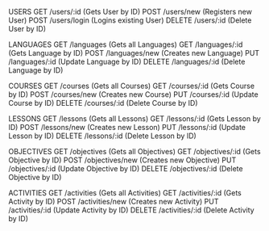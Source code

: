 USERS
GET /users/:id (Gets User by ID)
POST /users/new (Registers new User)
POST /users/login (Logins existing User)
DELETE /users/:id (Delete User by ID)

LANGUAGES
GET /languages (Gets all Languages)
GET /languages/:id (Gets Language by ID)
POST /languages/new (Creates new Language)
PUT /languages/:id (Update Language by ID)
DELETE /languages/:id (Delete Language by ID)

COURSES
GET /courses (Gets all Courses)
GET /courses/:id (Gets Course by ID)
POST /courses/new (Creates new Course)
PUT /courses/:id (Update Course by ID)
DELETE /courses/:id (Delete Course by ID)

LESSONS
GET /lessons (Gets all Lessons)
GET /lessons/:id (Gets Lesson by ID)
POST /lessons/new (Creates new Lesson)
PUT /lessons/:id (Update Lesson by ID)
DELETE /lessons/:id (Delete Lesson by ID)

OBJECTIVES
GET /objectives (Gets all Objectives)
GET /objectives/:id (Gets Objective by ID)
POST /objectives/new (Creates new Objective)
PUT /objectives/:id (Update Objective by ID)
DELETE /objectives/:id (Delete Objective by ID)

ACTIVITIES
GET /activities (Gets all Activities)
GET /activities/:id (Gets Activity by ID)
POST /activities/new (Creates new Activity)
PUT /activities/:id (Update Activity by ID)
DELETE /activities/:id (Delete Activity by ID)